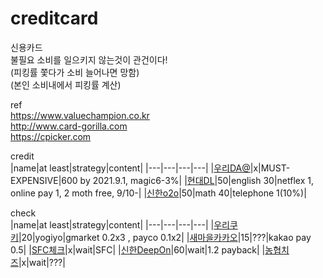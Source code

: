 # creditcard

신용카드  
불필요 소비를 일으키지 않는것이 관건이다!  
(피킹률 쫓다가 소비 늘어나면 망함)  
(본인 소비내에서 피킹률 계산)  

ref  
https://www.valuechampion.co.kr  
http://www.card-gorilla.com  
https://cpicker.com  

  
credit  
|name|at least|strategy|content|
|---|---|---|---|
|[우리DA@]|x|MUST-EXPENSIVE|600 by 2021.9.1, magic6-3%|
|[현대DL]|50|english 30|netflex 1, online pay 1, 2 moth free, 9/10-|
|[신한o2o]|50|math 40|telephone 1(10%)|


check  
|name|at least|strategy|content|
|---|---|---|---|
|[우리쿠키]|20|yogiyo|gmarket 0.2x3 , payco 0.1x2|
|[새마을카카오]|15|???|kakao pay 0.5|
|[SFC체크]|x|wait|SFC|
|[신한DeepOn]|60|wait|1.2 payback|
|[농협치즈]|x|wait|???|


[우리DA@]: https://pc.wooricard.com/dcpc/yh1/crd/crd01/H1CRD101S02.do
[현대DL]: https://www.hyundaicard.com/cpc/cr/CPCCR0201_01.hc?cardWcd=ONOF
[신한o2o]: https://www.shinhancard.com/pconts/html/card/apply/credit/1195563_2207.html
[우리쿠키]: https://pc.wooricard.com/dcpc/yh1/crd/crd01/H1CRD101S02.do
[새마을카카오]: https://mgcheck.kfcc.co.kr/pers/appl/persKakaoGuid.do
[SFC체크]: https://www.samsungcard.com/personal/sfc/dining/UHPPBE2004M1.jsp
[신한DeepOn]: https://www.shinhancard.com/pconts/html/card/apply/check/1187978_2206.html
[농협치즈]: https://card.nonghyup.com/IpCc2021R.act



